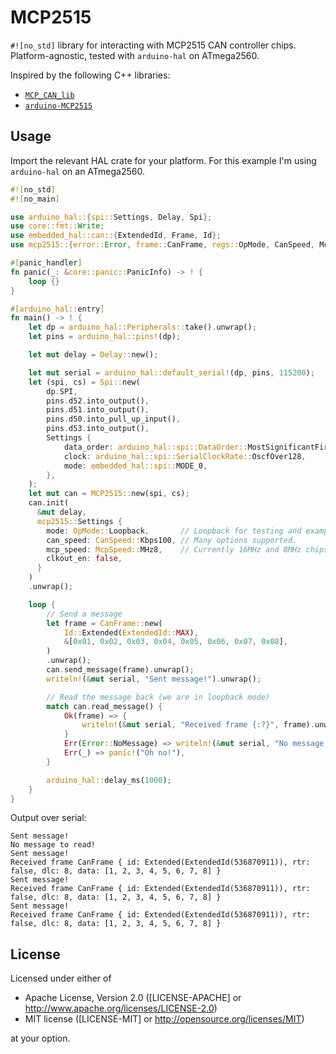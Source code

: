 # MCP2515

`#![no_std]` library for interacting with MCP2515 CAN controller chips.
Platform-agnostic, tested with `arduino-hal` on ATmega2560.

Inspired by the following C++ libraries:

- [`MCP_CAN_lib`](https://github.com/coryjfowler/MCP_CAN_lib)
- [`arduino-MCP2515`](https://github.com/autowp/arduino-mcp2515)

## Usage

Import the relevant HAL crate for your platform. For this example I'm using
`arduino-hal` on an ATmega2560.

```rs
#![no_std]
#![no_main]

use arduino_hal::{spi::Settings, Delay, Spi};
use core::fmt::Write;
use embedded_hal::can::{ExtendedId, Frame, Id};
use mcp2515::{error::Error, frame::CanFrame, regs::OpMode, CanSpeed, McpSpeed, MCP2515};

#[panic_handler]
fn panic(_: &core::panic::PanicInfo) -> ! {
    loop {}
}

#[arduino_hal::entry]
fn main() -> ! {
    let dp = arduino_hal::Peripherals::take().unwrap();
    let pins = arduino_hal::pins!(dp);

    let mut delay = Delay::new();

    let mut serial = arduino_hal::default_serial!(dp, pins, 115200);
    let (spi, cs) = Spi::new(
        dp.SPI,
        pins.d52.into_output(),
        pins.d51.into_output(),
        pins.d50.into_pull_up_input(),
        pins.d53.into_output(),
        Settings {
            data_order: arduino_hal::spi::DataOrder::MostSignificantFirst,
            clock: arduino_hal::spi::SerialClockRate::OscfOver128,
            mode: embedded_hal::spi::MODE_0,
        },
    );
    let mut can = MCP2515::new(spi, cs);
    can.init(
      &mut delay,
      mcp2515::Settings {
        mode: OpMode::Loopback,       // Loopback for testing and example
        can_speed: CanSpeed::Kbps100, // Many options supported.
        mcp_speed: McpSpeed::MHz8,    // Currently 16MHz and 8MHz chips are supported.
        clkout_en: false,
      }
    )
    .unwrap();

    loop {
        // Send a message
        let frame = CanFrame::new(
            Id::Extended(ExtendedId::MAX),
            &[0x01, 0x02, 0x03, 0x04, 0x05, 0x06, 0x07, 0x08],
        )
        .unwrap();
        can.send_message(frame).unwrap();
        writeln!(&mut serial, "Sent message!").unwrap();

        // Read the message back (we are in loopback mode)
        match can.read_message() {
            Ok(frame) => {
                writeln!(&mut serial, "Received frame {:?}", frame).unwrap();
            }
            Err(Error::NoMessage) => writeln!(&mut serial, "No message to read!").unwrap(),
            Err(_) => panic!("Oh no!"),
        }

        arduino_hal::delay_ms(1000);
    }
}
```

Output over serial:

```text
Sent message!
No message to read!
Sent message!
Received frame CanFrame { id: Extended(ExtendedId(536870911)), rtr: false, dlc: 8, data: [1, 2, 3, 4, 5, 6, 7, 8] }
Sent message!
Received frame CanFrame { id: Extended(ExtendedId(536870911)), rtr: false, dlc: 8, data: [1, 2, 3, 4, 5, 6, 7, 8] }
Sent message!
Received frame CanFrame { id: Extended(ExtendedId(536870911)), rtr: false, dlc: 8, data: [1, 2, 3, 4, 5, 6, 7, 8] }
```

## License

Licensed under either of

- Apache License, Version 2.0 ([LICENSE-APACHE] or
  <http://www.apache.org/licenses/LICENSE-2.0>)
- MIT license ([LICENSE-MIT] or <http://opensource.org/licenses/MIT>)

at your option.
